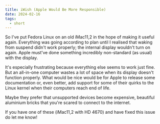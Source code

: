 ```yaml
---
title: iWish (Apple Would Be More Responsible)
date: 2024-02-16
tags:
  - short
---
```


So I've put Fedora Linux on an old iMac11,2 in the hope of making it useful again.
Everything was going according to plan until I realised that waking from suspend didn't work properly; the internal display wouldn't turn on again.
Apple must've done something incredibly non-standard (as usual) with the display.

It's especially frustrating because everything else seems to work just fine.
But an all-in-one computer wastes a lot of space when its display doesn't function properly.
What would be nice would be for Apple to release some documentation or, even better, add support for some of their quirks to the Linux kernel when their computers reach end of life.

Maybe they prefer that unsupported devices become expensive, beautiful aluminium bricks that you're scared to connect to the internet.

If you have one of these (iMac11,2 with HD 4670) and have fixed this issue do let me know!